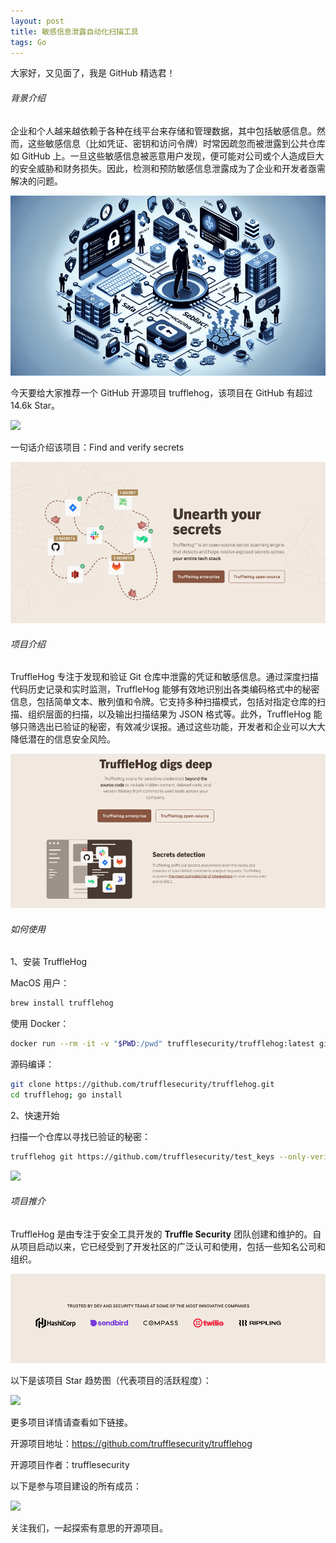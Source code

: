 ```yaml
---
layout: post
title: 敏感信息泄露自动化扫描工具
tags: Go
---
```


大家好，又见面了，我是 GitHub 精选君！

###### 背景介绍

企业和个人越来越依赖于各种在线平台来存储和管理数据，其中包括敏感信息。然而，这些敏感信息（比如凭证、密钥和访问令牌）时常因疏忽而被泄露到公共仓库如 GitHub 上。一旦这些敏感信息被恶意用户发现，便可能对公司或个人造成巨大的安全威胁和财务损失。因此，检测和预防敏感信息泄露成为了企业和开发者亟需解决的问题。

![](https://raw.githubusercontent.com/ZhuPeng/pic/master/mac/compress_tmp-30a455b9ea08b1527edfa9d28e60c305.png)

今天要给大家推荐一个 GitHub 开源项目 trufflehog，该项目在 GitHub 有超过 14.6k Star。

![](https://stats.deeptrain.net/repo/trufflesecurity/trufflehog/?theme=light)

一句话介绍该项目：Find and verify secrets

![](https://raw.githubusercontent.com/ZhuPeng/pic/master/images/compress_image-20240801220638406.png)

###### 项目介绍

TruffleHog 专注于发现和验证 Git 仓库中泄露的凭证和敏感信息。通过深度扫描代码历史记录和实时监测，TruffleHog 能够有效地识别出各类编码格式中的秘密信息，包括简单文本、散列值和令牌。它支持多种扫描模式，包括对指定仓库的扫描、组织层面的扫描，以及输出扫描结果为 JSON 格式等。此外，TruffleHog 能够只筛选出已验证的秘密，有效减少误报。通过这些功能，开发者和企业可以大大降低潜在的信息安全风险。

![](https://raw.githubusercontent.com/ZhuPeng/pic/master/images/compress_image-20240801220737579.png)

###### 如何使用

1、安装 TruffleHog

MacOS 用户：
```bash
brew install trufflehog
```

使用 Docker：
```bash
docker run --rm -it -v "$PWD:/pwd" trufflesecurity/trufflehog:latest github --repo https://github.com/trufflesecurity/test_keys
```

源码编译：
```bash
git clone https://github.com/trufflesecurity/trufflehog.git
cd trufflehog; go install
```

2、快速开始

扫描一个仓库以寻找已验证的秘密：
```bash
trufflehog git https://github.com/trufflesecurity/test_keys --only-verified
```

![](https://storage.googleapis.com/truffle-demos/non-interactive.svg)

###### 项目推介

TruffleHog 是由专注于安全工具开发的 **Truffle Security** 团队创建和维护的。自从项目启动以来，它已经受到了开发社区的广泛认可和使用，包括一些知名公司和组织。

![](https://raw.githubusercontent.com/ZhuPeng/pic/master/images/compress_image-20240801220916960.png)

以下是该项目 Star 趋势图（代表项目的活跃程度）：

![](https://api.star-history.com/svg?repos=trufflesecurity/trufflehog&type=Timeline)

更多项目详情请查看如下链接。

开源项目地址：https://github.com/trufflesecurity/trufflehog 

开源项目作者：trufflesecurity

以下是参与项目建设的所有成员：

![](https://contrib.rocks/image?repo=trufflesecurity/trufflehog)

关注我们，一起探索有意思的开源项目。

